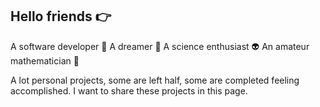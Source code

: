 ## Hello friends 👉

A software developer 🤖
A dreamer 🎇
A science enthusiast 👽
An amateur mathematician 🔢

A lot personal projects, some are left half, some are completed feeling accomplished.
I want to share these projects in this page. 
 
